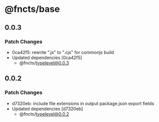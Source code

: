 # @fncts/base

## 0.0.3

### Patch Changes

- 0ca42f5: rewrite ".js" to ".cjs" for commonjs build
- Updated dependencies [0ca42f5]
  - @fncts/typelevel@0.0.3

## 0.0.2

### Patch Changes

- d7320eb: include file extensions in output package.json export fields
- Updated dependencies [d7320eb]
  - @fncts/typelevel@0.0.2
